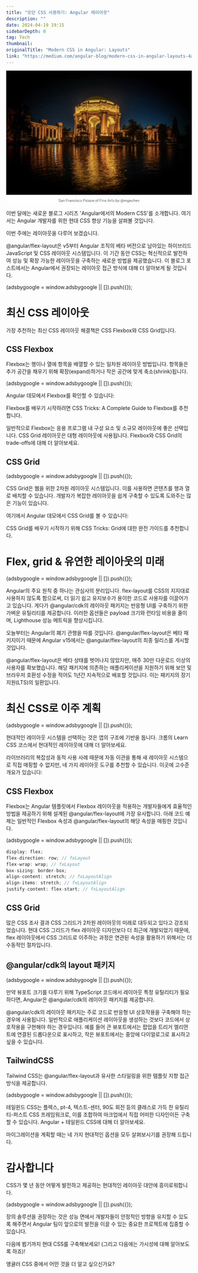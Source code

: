 ```yaml
---
title: "모던 CSS 사용하기: Angular 레이아웃"
description: ""
date: 2024-04-19 19:15
sidebarDepth: 0
tag: Tech
thumbnail: 
originalTitle: "Modern CSS in Angular: Layouts"
link: "https://medium.com/angular-blog/modern-css-in-angular-layouts-4a259dca9127"
---
```



![Modern CSS in Angular Layouts](./img/ModernCSSinAngularLayouts_0.png)

이번 달에는 새로운 블로그 시리즈 'Angular에서의 Modern CSS'를 소개합니다. 여기서는 Angular 개발자를 위한 현대 CSS 향상 기능을 살펴볼 것입니다.

이번 주에는 레이아웃을 다루어 보겠습니다.

@angular/flex-layout은 v5부터 Angular 조직의 베타 버전으로 남아있는 하이브리드 JavaScript 및 CSS 레이아웃 시스템입니다. 이 기간 동안 CSS는 혁신적으로 발전하여 성능 및 확장 가능한 레이아웃을 구축하는 새로운 방법을 제공했습니다. 이 블로그 포스트에서는 Angular에서 권장되는 레이아웃 접근 방식에 대해 더 알아보게 될 것입니다.

<!-- ui-log 수평형 -->
<ins class="adsbygoogle"
  style="display:block"
  data-ad-client="ca-pub-4877378276818686"
  data-ad-slot="9743150776"
  data-ad-format="auto"
  data-full-width-responsive="true"></ins>
<component is="script">
(adsbygoogle = window.adsbygoogle || []).push({});
</component>

# 최신 CSS 레이아웃

가장 추천하는 최신 CSS 레이아웃 해결책은 CSS Flexbox와 CSS Grid입니다.

## CSS Flexbox

Flexbox는 행이나 열에 항목을 배열할 수 있는 일차원 레이아웃 방법입니다. 항목들은 추가 공간을 채우기 위해 확장(expand)하거나 작은 공간에 맞게 축소(shrink)됩니다.

<!-- ui-log 수평형 -->
<ins class="adsbygoogle"
  style="display:block"
  data-ad-client="ca-pub-4877378276818686"
  data-ad-slot="9743150776"
  data-ad-format="auto"
  data-full-width-responsive="true"></ins>
<component is="script">
(adsbygoogle = window.adsbygoogle || []).push({});
</component>

Angular 데모에서 Flexbox를 확인할 수 있습니다:

Flexbox를 배우기 시작하려면 CSS Tricks: A Complete Guide to Flexbox를 추천합니다.

일반적으로 Flexbox는 응용 프로그램 내 구성 요소 및 소규모 레이아웃에 좋은 선택입니다. CSS Grid 레이아웃은 대형 레이아웃에 사용됩니다. Flexbox와 CSS Grid의 trade-offs에 대해 더 알아보세요.

## CSS Grid

<!-- ui-log 수평형 -->
<ins class="adsbygoogle"
  style="display:block"
  data-ad-client="ca-pub-4877378276818686"
  data-ad-slot="9743150776"
  data-ad-format="auto"
  data-full-width-responsive="true"></ins>
<component is="script">
(adsbygoogle = window.adsbygoogle || []).push({});
</component>

CSS Grid은 웹을 위한 2차원 레이아웃 시스템입니다. 이를 사용하면 콘텐츠를 행과 열로 배치할 수 있습니다. 개발자가 복잡한 레이아웃을 쉽게 구축할 수 있도록 도와주는 많은 기능이 있습니다.

여기에서 Angular 데모에서 CSS Grid를 볼 수 있습니다: 

CSS Grid를 배우기 시작하기 위해 CSS Tricks: Grid에 대한 완전 가이드를 추천합니다.

# Flex, grid & 유연한 레이아웃의 미래

<!-- ui-log 수평형 -->
<ins class="adsbygoogle"
  style="display:block"
  data-ad-client="ca-pub-4877378276818686"
  data-ad-slot="9743150776"
  data-ad-format="auto"
  data-full-width-responsive="true"></ins>
<component is="script">
(adsbygoogle = window.adsbygoogle || []).push({});
</component>

Angular의 주요 원칙 중 하나는 관심사의 분리입니다. flex-layout를 CSS의 지지대로 사용하지 않도록 함으로써, 더 읽기 쉽고 유지보수가 용이한 코드로 사용자를 이끌어가고 있습니다. 게다가 @angular/cdk의 레이아웃 패키지는 반응형 UI를 구축하기 위한 가벼운 유틸리티를 제공합니다. 이러한 옵션들은 payload 크기와 런타임 비용을 줄이며, Lighthouse 성능 메트릭을 향상시킵니다. 

오늘부터는 Angular의 폐기 관행을 따를 것입니다. @angular/flex-layout은 베타 패키지이기 때문에 Angular v15에서는 @angular/flex-layout의 최종 릴리스를 게시할 것입니다.

@angular/flex-layout은 베타 상태를 벗어나지 않았지만, 매주 30만 다운로드 이상의 사용자를 확보했습니다. 해당 패키지에 의존하는 애플리케이션을 지원하기 위해 보안 및 브라우저 호환성 수정을 적어도 1년간 지속적으로 배포할 것입니다. 이는 패키지의 장기 지원(LTS)의 일환입니다.

# 최신 CSS로 이주 계획

<!-- ui-log 수평형 -->
<ins class="adsbygoogle"
  style="display:block"
  data-ad-client="ca-pub-4877378276818686"
  data-ad-slot="9743150776"
  data-ad-format="auto"
  data-full-width-responsive="true"></ins>
<component is="script">
(adsbygoogle = window.adsbygoogle || []).push({});
</component>

현대적인 레이아웃 시스템을 선택하는 것은 앱의 구조에 기반을 둡니다. 크롬의 Learn CSS 코스에서 현대적인 레이아웃에 대해 더 알아보세요.

라이브러리의 복잡성과 동적 사용 사례 때문에 자동 이관을 통해 새 레이아웃 시스템으로 직접 매핑할 수 없지만, 네 가지 레이아웃 도구를 추천할 수 있습니다. 이곳에 고수준 개요가 있습니다:

## CSS Flexbox

Flexbox는 Angular 템플릿에서 Flexbox 레이아웃을 적용하는 개발자들에게 효율적인 방법을 제공하기 위해 설계된 @angular/flex-layout에 가장 유사합니다. 아래 코드 예제는 일반적인 Flexbox 속성과 @angular/flex-layout의 해당 속성을 매핑한 것입니다.

<!-- ui-log 수평형 -->
<ins class="adsbygoogle"
  style="display:block"
  data-ad-client="ca-pub-4877378276818686"
  data-ad-slot="9743150776"
  data-ad-format="auto"
  data-full-width-responsive="true"></ins>
<component is="script">
(adsbygoogle = window.adsbygoogle || []).push({});
</component>

```js
display: flex;
flex-direction: row; // fxLayout
flex-wrap: wrap; // fxLayout
box-sizing: border-box;
align-content: stretch; // fxLayoutAlign
align-items: stretch; // fxLayoutAlign
justify-content: flex-start; // fxLayoutAlign
```

## CSS Grid

많은 CSS 조사 결과 CSS 그리드가 2차원 레이아웃의 미래로 대두되고 있다고 강조되었습니다. 현대 CSS 그리드가 flex 레이아웃 디자인보다 더 최근에 개발되었기 때문에, flex 레이아웃에서 CSS 그리드로 이주하는 과정은 연관된 속성을 활용하기 위해서는 더 수동적인 절차입니다.

## @angular/cdk의 layout 패키지

<!-- ui-log 수평형 -->
<ins class="adsbygoogle"
  style="display:block"
  data-ad-client="ca-pub-4877378276818686"
  data-ad-slot="9743150776"
  data-ad-format="auto"
  data-full-width-responsive="true"></ins>
<component is="script">
(adsbygoogle = window.adsbygoogle || []).push({});
</component>

만약 뷰포트 크기를 다루기 위해 TypeScript 코드에서 레이아웃 특정 유틸리티가 필요하다면, Angular은 @angular/cdk의 레이아웃 패키지를 제공합니다.

@angular/cdk의 레이아웃 패키지는 주로 코드로 반응형 UI 상호작용을 구축해야 하는 경우에 사용됩니다. 일반적으로 애플리케이션 레이아웃을 생성하는 것보다 코드에서 상호작용을 구현해야 하는 경우입니다. 예를 들어 큰 뷰포트에서는 팝업을 트리거 엘리먼트에 연결된 드롭다운으로 표시하고, 작은 뷰포트에서는 중앙에 다이얼로그로 표시하고 싶을 수 있습니다.

## TailwindCSS

Tailwind CSS는 @angular/flex-layout과 유사한 스타일링을 위한 템플릿 지향 접근 방식을 제공합니다.

<!-- ui-log 수평형 -->
<ins class="adsbygoogle"
  style="display:block"
  data-ad-client="ca-pub-4877378276818686"
  data-ad-slot="9743150776"
  data-ad-format="auto"
  data-full-width-responsive="true"></ins>
<component is="script">
(adsbygoogle = window.adsbygoogle || []).push({});
</component>

테일윈드 CSS는 플렉스, pt-4, 텍스트-센터, 90도 회전 등의 클래스로 가득 찬 유틸리티-퍼스트 CSS 프레임워크로, 이를 조합하여 마크업에서 직접 어떠한 디자인이든 구축할 수 있습니다. Angular + 테일윈드 CSS에 대해 더 알아보세요.

마이그레이션을 계획할 때는 네 가지 현대적인 옵션을 모두 살펴보시기를 권장해 드립니다.

# 감사합니다

CSS가 몇 년 동안 어떻게 발전하고 제공하는 현대적인 레이아웃 대안에 흥미로워합니다.

<!-- ui-log 수평형 -->
<ins class="adsbygoogle"
  style="display:block"
  data-ad-client="ca-pub-4877378276818686"
  data-ad-slot="9743150776"
  data-ad-format="auto"
  data-full-width-responsive="true"></ins>
<component is="script">
(adsbygoogle = window.adsbygoogle || []).push({});
</component>

장의 솔루션을 권장하는 것은 성능 면에서 개발자들이 안정적인 방향을 유지할 수 있도록 해주면서 Angular 팀이 앞으로의 발전을 이끌 수 있는 중요한 프로젝트에 집중할 수 있습니다.

다음에 뵙기까지 현대 CSS를 구축해보세요! (그리고 다음에는 가시성에 대해 알아보도록 하죠)!

앵귤러 CSS 중에서 어떤 것을 더 알고 싶으신가요?